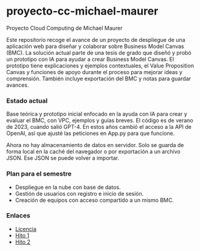 # proyecto-cc-michael-maurer
Proyecto Cloud Computing de Michael Maurer

Este repositorio recoge el avance de un proyecto de despliegue de una aplicación web para diseñar y colaborar sobre Business Model Canvas (BMC). La solución actual parte de una tesis de grado que diseñó y probó un prototipo con IA para ayudar a crear Business Model Canvas. El prototipo tiene explicaciones y ejemplos contextuales, el Value Proposition Canvas y funciones de apoyo durante el proceso para mejorar ideas y comprensión. También incluye exportación del BMC y notas para guardar avances. 

### Estado actual

Base teórica y prototipo inicial enfocado en la ayuda con IA para crear y evaluar el BMC, con VPC, ejemplos y guías breves. 
El código es de verano de 2023, cuando salió GPT-4. En estos años cambió el acceso a la API de OpenAI, así que ajusté las peticiones en App.py para que funcione.

Ahora no hay almacenamiento de datos en servidor. Solo se guarda de forma local en la caché del navegador o por exportación a un archivo JSON. Ese JSON se puede volver a importar.


### Plan para el semestre

- Despliegue en la nube con base de datos.
- Gestión de usuarios con registro e inicio de sesión.
- Creación de equipos con acceso compartido a un mismo BMC.


### Enlaces
- [Licencia](LICENSE)
- [Hito 1](docs/hito1.md)
- [Hito 2](docs/hito2.md)
